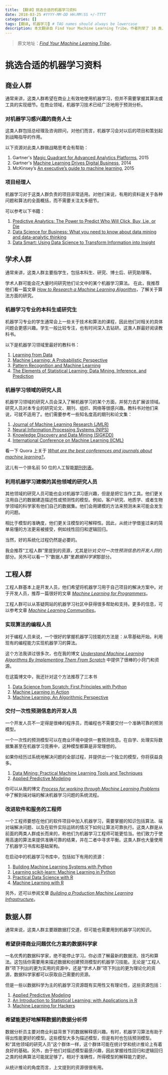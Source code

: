 ```yaml
---
title: 【翻译】挑选合适的机器学习资料
date: 2018-03-25 #YYYY-MM-DD HH:MM:SS +/-TTTT
categories: []
tags: [翻译, 机器学习] # TAG names should always be lowercase
description: 本文翻译自 Find Your Machine Learning Tribe，作者列举了 10 类人群，并将其归到 4 个小组。无论是机器学习专业的学生，还是想借机器学习获得商业问题优化方案的数据分析师，还是软件的开发工程师，还是对机器学习感兴趣的商务人士，都能在这篇文章中，准确找到真正需要的资料。
---
```


> 原文地址：[*Find Your Machine Learning Tribe*](https://machinelearningmastery.com/machine-learning-tribe/)。

# 挑选合适的机器学习资料

## 商业人群

通常来讲，这类人群希望在商业上有效地使用机器学习，但并不需要掌握其算法或工具的实现细节。在商业领域，机器学习技术已经广泛地用于预测分析。

### 对机器学习感兴趣的商务人士

这类人群包括总经理及咨询顾问，对他们而言，机器学习会对以后的项目和策划起到战略指导的作用。

以下资源对此类人群做战略思考会有帮助：

1. Gartner's [Magic Quadrant for Advanced Analytics Platforms](https://www.gartner.com/technology/reprints.do?id=1-2AHPOU0&ct=150225&st=sb), 2015
2. Gartner's [Machine Learning Drives Digital Business](https://www.gartner.com/doc/2820120/machine-learning-drives-digital-business), 2014
3. McKinsey’s [An executive’s guide to machine learning](https://www.mckinsey.com/industries/high-tech/our-insights/an-executives-guide-to-machine-learning), 2015

### 项目经理人

机器学习对于这类人群负责的项目非常适用。对他们来说，有用的资料是关于各种问题和算法的全面概括，而不需要关注太多细节。

可以参考以下书籍：

1. [Predictive Analytics: The Power to Predict Who Will Click, Buy, Lie, or Die](https://www.amazon.com/dp/1118356853?tag=inspiredalgor-20)
2. [Data Science for Business: What you need to know about data mining and data-analytic thinking](https://www.amazon.com/dp/1449361323?tag=inspiredalgor-20)
3. [Data Smart: Using Data Science to Transform Information into Insight](https://www.amazon.com/dp/111866146X?tag=inspiredalgor-20)

## 学术人群

通常来讲，这类人群主要指学生，包括本科生、研究、博士后、研究助理等。

学术人群可能会花大量时间研究他们论文中的某个机器学习算法。 在此，我推荐他们看一篇文章 [*How to Research a Machine Learning Algorithm*](https://machinelearningmastery.com/how-to-research-a-machine-learning-algorithm/)，了解关于算法方面的研究。

### 机器学习专业的本科生或研究生

机器学习专业的学生通常会上一些关于技术和算法的课程，因此他们对相关的具体问题会更感兴趣。学生一般比较专注，也有时间深入去钻研。这类人群最好阅读教科书。

以下是机器学习领域里最好的教科书：

1. [Learning from Data](https://www.amazon.com/dp/B00C7EXC2A?tag=inspiredalgor-20)
2. [Machine Learning: A Probabilistic Perspective](https://www.amazon.com/dp/0262018020?tag=inspiredalgor-20)
3. [Pattern Recognition and Machine Learning](https://www.amazon.com/dp/0387310738?tag=inspiredalgor-20)
4. [The Elements of Statistical Learning: Data Mining. Inference. and Prediction](https://www.amazon.com/dp/B00GSCXVN2?tag=inspiredalgor-20)

### 机器学习领域的研究人员

机器学习领域的研究人员会深入了解机器学习的某个方面，并努力去扩展该领域。研究人员对本专业的研究论文、期刊、组织、网络等很感兴趣。教科书对他们来说，可就不适用了。他们需要参考一些知名度高的期刊和论文集：

1. [Journal of Machine Learning Research (JMLR)](https://www.jmlr.org/)
2. [Neural Information Processing Systems (NIPS)](https://nips.cc/)
3. [Knowledge Discovery and Data Mining (SIGKDD)](https://www.kdd.org/)
4. [International Conference on Machine Learning (ICML)](https://en.wikipedia.org/wiki/International_Conference_on_Machine_Learning)

看一下 Quora 上关于 [*What are the best conferences and journals about machine learning?*](https://www.quora.com/What-are-the-best-conferences-and-journals-about-machine-learning)。

这儿有一个排名前 50 位的人工智能[期刊列表](https://www.scimagojr.com/journalrank.php?category=1702)。

### 利用机器学习建模的其他领域的研究人员

其他领域的研究人员可能也会对机器学习感兴趣，但是是把它当作工具。他们更关注用自己的数据建造描述性或预测性的模型。例如，客户研究、地质学、或者生物学领域的科学家有他们自己的数据集。他们会用建模的方法来预测未来可能会发生的问题。

相比于模型的准确度，他们更关注模型的可解释性。因此，从统计学借鉴过来的简单易懂的方法更易被接受，例如线性回归和逻辑回归。

当然，好的系统化过程仍然是必要的。

我会推荐“工程人群”里提到的资源，尤其是针对*交付一次性预测信息的开发人员*的部分。另外可以看一下“数据人群”里*数据科学家*那部分。

## 工程人群

工程人群基本上是开发人员，他们希望将机器学习用于自己项目的解决方案中。对于开发人员，推荐一篇很好的文章 [*Machine Learning for Programmers*](https://machinelearningmastery.com/machine-learning-for-programmers/)。

工程人群可以从答疑网站的机器学习社区中获得很多帮助和支持。更多的信息，可以参考文章 [*Machine Learning Communities*](https://machinelearningmastery.com/machine-learning-communities/)。

### 实现算法的编程人员

对于编程人员来说，一个很好的掌握机器学习技能的方法是：从零基础开始，利用现有的编程能力实现机器学习的算法。

这个方法我讲过很多次，也在我的博文 [*Understand Machine Learning Algorithms By Implementing Them From Scratch*](https://machinelearningmastery.com/understand-machine-learning-algorithms-by-implementing-them-from-scratch/) 中提供了很棒的小窍门和资源。

在这篇博文中，我还针对这个方法推荐了三本书

1. [Data Science from Scratch: First Principles with Python](https://www.amazon.com/dp/149190142X?tag=inspiredalgor-20)
2. [Machine Learning in Action](https://www.amazon.com/dp/1617290181?tag=inspiredalgor-20)
3. [Machine Learning: An Algorithmic Perspective](https://www.amazon.com/dp/1466583282?tag=inspiredalgor-20)

### 交付一次性预测信息的开发人员

一个开发人员不一定得是很棒的程序员，而编程也不需要交付一个准确可靠的预测模型。

一个一次性的预测模型可以在商业环境中提供一套预测信息。在自学、处理实际数据集甚至在机器学习竞赛中，这种模型都算是非常理想的。

如果你经历过系统地解决问题的全部过程，并提供出一个独立的模型，你将获益良多。

1. [Data Mining: Practical Machine Learning Tools and Techniques](https://www.amazon.com/dp/0123748569?tag=inspiredalgor-20)
2. [Applied Predictive Modeling](https://www.amazon.com/dp/1461468485?tag=inspiredalgor-20)

你可以从我的博文 [*Process for working through Machine Learning Problems*](https://machinelearningmastery.com/process-for-working-through-machine-learning-problems/) 中了解到端对端的解决机器学习问题的系统流程。

### 改进软件和服务的工程师

一个工程师要想在他们的软件项目中加入机器学习，需要掌握的知识包括算法、端对端解决问题、以及在软件实际运转的情况下如何让算法可靠执行。这类人群是从前面的两类人群成长而来的，称他们为机器学习工程师可能更恰当。他们致力于使用高速的算法来提供准确可靠的结果，并在二者中寻求平衡。这类人群也大量使用了机器学习书库和基础架构。

在启动中的机器学习书库中，包括如下有用的资源：

1. [Building Machine Learning Systems with Python](https://www.amazon.com/dp/B00E7NC9D2?tag=inspiredalgor-20)
2. [Learning scikit-learn: Machine Learning in Python](https://www.amazon.com/dp/1783281936?tag=inspiredalgor-20)
3. [Practical Data Science with R](https://www.amazon.com/dp/1617291560?tag=inspiredalgor-20)
4. [Machine Learning with R](https://www.amazon.com/dp/1784393908?tag=inspiredalgor-20)


另外，还可以参阅文章 [*Building a Production Machine Learning Infrastructure*](https://machinelearningmastery.com/building-a-production-machine-learning-infrastructure/)。

## 数据人群

通常来说，这类人群主要跟数据打交道，但可能也需要用到机器学习的知识。

### 希望获得商业问题优化方案的数据科学家

一名优秀的数据科学家，绝不能停止学习。你必须了解最新的数据流、技巧和算法。这包括你需要用来描述数据和创建预测模型的机器学习技能。无论是“工程人群”项下列出的更为实用的资源中，还是“学术人群”项下列出的更为理论化的资源，数据科学家都可以获取自己需要的资源。

但是一些以数据科学为主的机器学习资源既有实用性又有理论性，这些资源包括：

1. [Applied Predictive Modeling](https://www.amazon.com/dp/1461468485?tag=inspiredalgor-20)
2. [An Introduction to Statistical Learning: with Applications in R](https://www.amazon.com/dp/1461471370?tag=inspiredalgor-20)
3. [Machine Learning for Hackers](https://www.amazon.com/dp/1449303714?tag=inspiredalgor-20)

### 希望能更好地解释数据的数据分析师

数据分析员主要对商业利益背景下的数据解释感兴趣。有时，机器学习算法有助于得出性能更好的模型。这些模型大多为描述模型，但是有时也包括预测模型。和“其他领域的研究人员”这个群体一样，这个群体可能在统计学和统计推论上有着良好的基础。另外，由于他们对描述模型最感兴趣，因此掌握线性回归和逻辑回归之类的经典算法可能就足够了。相对于准确性，所得模型的解释能力更好。

从统计推论的角度而言，上文提到的资源很很有用。